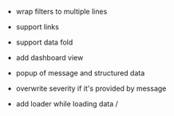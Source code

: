 - wrap filters to multiple lines
- support links
- support data fold
- add dashboard view
- popup of message and structured data
- overwrite severity if it's provided by message

- add loader while loading data /
